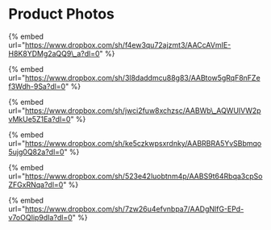 # Product Photos

{% embed url="https://www.dropbox.com/sh/f4ew3qu72ajzmt3/AACcAVmIE-H8K8YDMg2aQQ9\_a?dl=0" %}

{% embed url="https://www.dropbox.com/sh/3l8daddmcu88g83/AABtow5gRqF8nFZef3Wdh-9Sa?dl=0" %}

{% embed url="https://www.dropbox.com/sh/jwci2fuw8xchzsc/AABWb\_AQWUIVW2pvMkUe5Z1Ea?dl=0" %}

{% embed url="https://www.dropbox.com/sh/ke5czkwpsxrdnky/AABRBRA5YvSBbmqo5ujg0Q82a?dl=0" %}



{% embed url="https://www.dropbox.com/sh/523e42luobtnm4p/AABS9t64Rbqa3cpSoZFGxRNqa?dl=0" %}

{% embed url="https://www.dropbox.com/sh/7zw26u4efvnbpa7/AADgNlfG-EPd-v7oOQIip9dIa?dl=0" %}



